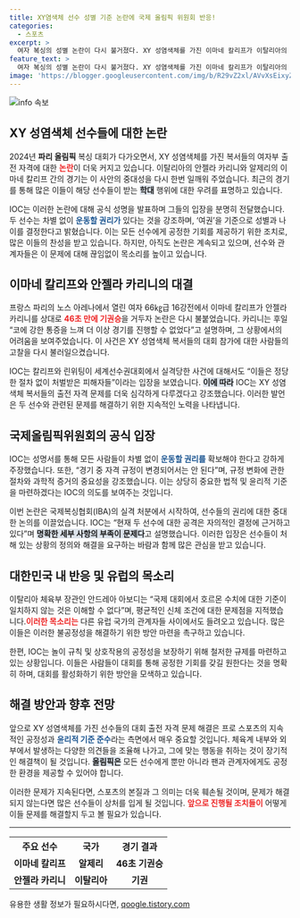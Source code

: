 ```yaml
---
title: XY염색체 선수 성별 기준 논란에 국제 올림픽 위원회 반응!
categories:
  - 스포츠
excerpt: >
  여자 복싱의 성별 논란이 다시 불거졌다. XY 성염색체를 가진 이마네 칼리프가 이탈리아의 안젤라 카리니를 46초 만에 기권패시키자, IOC는 두 선수는 학대의 피해자라며 여권 기준을 강조했다. 클릭하고 자세히 알아보세요!
feature_text: >
  여자 복싱의 성별 논란이 다시 불거졌다. XY 성염색체를 가진 이마네 칼리프가 이탈리아의 안젤라 카리니를 46초 만에 기권패시키자, IOC는 두 선수는 학대의 피해자라며 여권 기준을 강조했다. 클릭하고 자세히 알아보세요!
image: 'https://blogger.googleusercontent.com/img/b/R29vZ2xl/AVvXsEixyZcFfHzMRdzZMjFBmAUKJYCLCGyLL1o632UiGVXcaFdKo_bkvkuCioo0uUKlGfBVcT3P84aROyZIXSBEx3Aw5nCQ3pTgDom1WDC4m8eifvWiAmWEEVb4x6G_l8C0QH225ldMjyaFvpxGEBGNO37VmDTDMHGhJPq73UglMfDca1-0aw/s1600/blogspot.png'
---
```


<p><img src="https://blogger.googleusercontent.com/img/b/R29vZ2xl/AVvXsEixyZcFfHzMRdzZMjFBmAUKJYCLCGyLL1o632UiGVXcaFdKo_bkvkuCioo0uUKlGfBVcT3P84aROyZIXSBEx3Aw5nCQ3pTgDom1WDC4m8eifvWiAmWEEVb4x6G_l8C0QH225ldMjyaFvpxGEBGNO37VmDTDMHGhJPq73UglMfDca1-0aw/s1600/blogspot.png" alt="info 속보" /></p>

<h2 data-ke-size="size26">XY 성염색체 선수들에 대한 논란</h2>

<p data-ke-size="size16">2024년 <b>파리 올림픽</b> 복싱 대회가 다가오면서, XY 성염색체를 가진 복서들의 여자부 출전 자격에 대한 <b><span style="color: #ee2323;">논란</span></b>이 더욱 커지고 있습니다. 이탈리아의 안젤라 카리니와 알제리의 이마네 칼리프 간의 경기는 이 사안의 중대성을 다시 한번 일깨워 주었습니다. 최근의 경기를 통해 많은 이들이 해당 선수들이 받는 <b><span style="background-color: #21538527;">학대</span></b> 행위에 대한 우려를 표명하고 있습니다.</p>

<p data-ke-size="size16">IOC는 이러한 논란에 대해 공식 성명을 발표하며 그들의 입장을 분명히 전달했습니다. 두 선수는 차별 없이 <b><span style="color: #1a5490;">운동할 권리가</span></b> 있다는 것을 강조하며, ‘여권’을 기준으로 성별과 나이를 결정한다고 밝혔습니다. 이는 모든 선수에게 공정한 기회를 제공하기 위한 조치로, 많은 이들의 찬성을 받고 있습니다. 하지만, 아직도 논란은 계속되고 있으며, 선수와 관계자들은 이 문제에 대해 끊임없이 목소리를 높이고 있습니다.</p>

<h2 data-ke-size="size26">이마네 칼리프와 안젤라 카리니의 대결</h2>

<p data-ke-size="size16">프랑스 파리의 노스 아레나에서 열린 여자 66㎏급 16강전에서 이마네 칼리프가 안젤라 카리니를 상대로 <b><span style="color: #ee2323;">46초 만에 기권승</span></b>을 거두자 논란은 다시 불붙었습니다. 카리니는 후일 “코에 강한 통증을 느껴 더 이상 경기를 진행할 수 없었다”고 설명하며, 그 상황에서의 어려움을 보여주었습니다. 이 사건은 XY 성염색체 복서들의 대회 참가에 대한 사람들의 고찰을 다시 불러일으켰습니다.</p>

<p data-ke-size="size16">IOC는 칼리프와 린위팅이 세계선수권대회에서 실격당한 사건에 대해서도 “이들은 정당한 절차 없이 처벌받은 피해자들”이라는 입장을 보였습니다. <b><span style="background-color: #21538527;">이에 따라</span></b> IOC는 XY 성염색체 복서들의 출전 자격 문제를 더욱 심각하게 다루겠다고 강조했습니다. 이러한 발언은 두 선수와 관련된 문제를 해결하기 위한 지속적인 노력을 나타냅니다.</p>

<h2 data-ke-size="size26">국제올림픽위원회의 공식 입장</h2>

<p data-ke-size="size16">IOC는 성명서를 통해 모든 사람들이 차별 없이 <b><span style="color: #1a5490;">운동할 권리를</span></b> 확보해야 한다고 강하게 주장했습니다. 또한, “경기 중 자격 규정이 변경되어서는 안 된다”며, 규정 변화에 관한 절차와 과학적 증거의 중요성을 강조했습니다. 이는 상당히 중요한 법적 및 윤리적 기준을 마련하겠다는 IOC의 의도를 보여주는 것입니다.</p>

<p data-ke-size="size16">이번 논란은 국제복싱협회(IBA)의 실격 처분에서 시작하여, 선수들의 권리에 대한 중대한 논의를 이끌었습니다. IOC는 “현재 두 선수에 대한 공격은 자의적인 결정에 근거하고 있다”며 <b><span style="background-color: #21538527;">명확한 세부 사항의 부족이 문제다</span></b>고 설명했습니다. 이러한 입장은 선수들이 처해 있는 상황의 정의와 해결을 요구하는 바람과 함께 많은 관심을 받고 있습니다.</p>

<h2 data-ke-size="size26">대한민국 내 반응 및 유럽의 목소리</h2>

<p data-ke-size="size16">이탈리아 체육부 장관인 안드레아 아보디는 “국제 대회에서 호르몬 수치에 대한 기준이 일치하지 않는 것은 이해할 수 없다”며, 평균적인 신체 조건에 대한 문제점을 지적했습니다.<b><span style="color: #ee2323;">이러한 목소리는</span></b> 다른 유럽 국가의 관계자들 사이에서도 들려오고 있습니다. 많은 이들은 이러한 불공정성을 해결하기 위한 방안 마련을 촉구하고 있습니다.</p>

<p data-ke-size="size16">한편, IOC는 놀이 규칙 및 상호작용의 공정성을 보장하기 위해 철저한 규제를 마련하고 있는 상황입니다. 이들은 사람들이 대회를 통해 공정한 기회를 갖길 원한다는 것을 명확히 하며, 대회를 활성화하기 위한 방안을 모색하고 있습니다.</p>

<h2 data-ke-size="size26">해결 방안과 향후 전망</h2>

<p data-ke-size="size16">앞으로 XY 성염색체를 가진 선수들의 대회 출전 자격 문제 해결은 프로 스포츠의 지속적인 공정성과 <b><span style="color: #1a5490;">윤리적 기준 준수</span></b>라는 측면에서 매우 중요할 것입니다. 체육계 내부와 외부에서 발생하는 다양한 의견들을 조율해 나가고, 그에 맞는 행동을 취하는 것이 장기적인 해결책이 될 것입니다. <b><span style="background-color: #21538527;">올림픽은</span></b> 모든 선수에게 뿐만 아니라 팬과 관계자에게도 공정한 환경을 제공할 수 있어야 합니다.</p>

<p data-ke-size="size16">이러한 문제가 지속된다면, 스포츠의 본질과 그 의미는 더욱 훼손될 것이며, 문제가 해결되지 않는다면 많은 선수들이 상처를 입게 될 것입니다. <b><span style="color: #ee2323;">앞으로 진행될 조치들이</span></b> 어떻게 이들 문제를 해결할지 두고 볼 필요가 있습니다.</p>

<hr>

<table style="width:100%;">
  <tr>
    <th><b>주요 선수</b></th>
    <th><b>국가</b></th>
    <th><b>경기 결과</b></th>
  </tr>
  <tr>
    <td style="text-align: center; height: 17px;"><b>이마네 칼리프</b></td>
    <td style="text-align: center; height: 17px;"><b>알제리</b></td>
    <td style="text-align: center; height: 17px;"><b>46초 기권승</b></td>
  </tr>
  <tr>
    <td style="text-align: center; height: 17px;"><b>안젤라 카리니</b></td>
    <td style="text-align: center; height: 17px;"><b>이탈리아</b></td>
    <td style="text-align: center; height: 17px;"><b>기권</b></td>
  </tr>
</table>

<p data-ke-size="size16"></p>
유용한 생활 정보가 필요하시다면, <a href="https://qoogle.tistory.com" rel="dofollow">qoogle.tistory.com</a>


